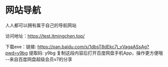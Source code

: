 # 网站导航
人人都可以拥有属于自己的导航网站

访问地址：https://test.itmingchen.top/

下载exe：链接: https://pan.baidu.com/s/1dbsT8dEkc7j_yVagaASsAg?pwd=y9bg 提取码: y9bg 复制这段内容后打开百度网盘手机App，操作更方便哦 
--来自百度网盘超级会员v7的分享
